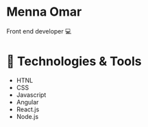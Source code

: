 # Menna Omar

Front end developer 💻

# 🔧 Technologies & Tools
- HTNL
- CSS
- Javascript
- Angular
- React.js
- Node.js
